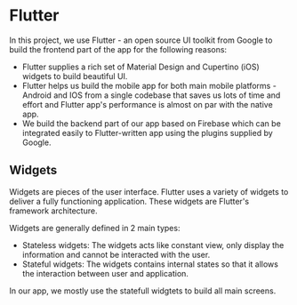 # Flutter

In this project, we use Flutter - an open source UI toolkit from Google to build the frontend part of the app for the following reasons:
- Flutter supplies a rich set of Material Design and Cupertino (iOS) widgets to build beautìful UI.
- Flutter helps us build the mobile app for both main mobile platforms - Android and IOS from a single codebase that saves us lots of time and effort and Flutter app's performance is almost on par with the native app.
- We build the backend part of our app based on Firebase which can be integrated easily to Flutter-written app using the plugins supplied by Google.

## Widgets

Widgets are pieces of the user interface. Flutter uses a variety of widgets to deliver a fully functioning application. These widgets are Flutter's framework architecture.

Widgets are generally defined in 2 main types:
- Stateless widgets: The widgets acts like constant view, only display the information and cannot be interacted with the user.
- Stateful widgets: The widgets contains internal states so that it allows the interaction between user and application.

In our app, we mostly use the statefull widgtets to build all main screens.
